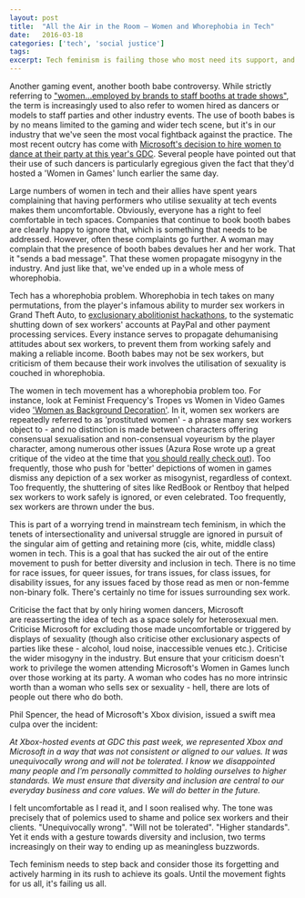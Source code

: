 ```yaml
---
layout: post
title:  "All the Air in the Room – Women and Whorephobia in Tech"
date:   2016-03-18
categories: ['tech', 'social justice']
tags:
excerpt: Tech feminism is failing those who most need its support, and the recent outcry over Microsoft's GDC party demonstrates how.
---
```


Another gaming event, another booth babe controversy. While strictly referring to <a href="http://geekfeminism.wikia.com/wiki/Booth_babes">"women...employed by brands to staff booths at trade shows"</a>, the term is increasingly used to also refer to women hired as dancers or models to staff parties and other industry events. The use of booth babes is by no means limited to the gaming and wider tech scene, but it's in our industry that we've seen the most vocal fightback against the practice. The most recent outcry has come with <a href="http://www.theverge.com/2016/3/18/11262888/microsoft-gdc-2016-party">Microsoft's decision to hire women to dance at their party at this year's GDC</a>. Several people have pointed out that their use of such dancers is particularly egregious given the fact that they'd hosted a 'Women in Games' lunch earlier the same day.

Large numbers of women in tech and their allies have spent years complaining that having performers who utilise sexuality at tech events makes them uncomfortable. Obviously, everyone has a right to feel comfortable in tech spaces. Companies that continue to book booth babes are clearly happy to ignore that, which is something that needs to be addressed. However, often these complaints go further. A woman may complain that the presence of booth babes devalues her and her work. That it "sends a bad message". That these women propagate misogyny in the industry. And just like that, we've ended up in a whole mess of whorephobia.

Tech has a whorephobia problem. Whorephobia in tech takes on many permutations, from the player's infamous ability to murder sex workers in Grand Theft Auto, to <a href="http://www.theestablishment.co/2016/01/28/why-using-hacking-to-eradicate-sex-trafficking-is-dangerous/">exclusionary abolitionist hackathons</a>, to the systematic shutting down of sex workers' accounts at PayPal and other payment processing services. Every instance serves to propagate dehumanising attitudes about sex workers, to prevent them from working safely and making a reliable income. Booth babes may not be sex workers, but criticism of them because their work involves the utilisation of sexuality is couched in whorephobia.

The women in tech movement has a whorephobia problem too. For instance, look at Feminist Frequency's Tropes vs Women in Video Games video <a href="https://www.youtube.com/watch?v=4ZPSrwedvsg">'Women as Background Decoration'</a>. In it, women sex workers are repeatedly referred to as 'prostituted women' - a phrase many sex workers object to - and no distinction is made between characters offering consensual sexualisation and non-consensual voyeurism by the player character, among numerous other issues (Azura Rose wrote up a great critique of the video at the time that <a href="https://www.facebook.com/notes/azura-rose/whorephobia-and-feminist-frequency-a-feminist-whores-critique/1563066850596719/">you should really check out</a>). Too frequently, those who push for 'better' depictions of women in games dismiss any depiction of a sex worker as misogynist, regardless of context. Too frequently, the shuttering of sites like RedBook or Rentboy that helped sex workers to work safely is ignored, or even celebrated. Too frequently, sex workers are thrown under the bus.

This is part of a worrying trend in mainstream tech feminism, in which the tenets of intersectionality and universal struggle are ignored in pursuit of the singular aim of getting and retaining more (cis, white, middle class) women in tech. This is a goal that has sucked the air out of the entire movement to push for better diversity and inclusion in tech. There is no time for race issues, for queer issues, for trans issues, for class issues, for disability issues, for any issues faced by those read as men or non-femme non-binary folk. There's certainly no time for issues surrounding sex work.

Criticise the fact that by only hiring women dancers, Microsoft are reasserting the idea of tech as a space solely for heterosexual men. Criticise Microsoft for excluding those made uncomfortable or triggered by displays of sexuality (though also criticise other exclusionary aspects of parties like these - alcohol, loud noise, inaccessible venues etc.). Criticise the wider misogyny in the industry. But ensure that your criticism doesn't work to privilege the women attending Microsoft's Women in Games lunch over those working at its party. A woman who codes has no more intrinsic worth than a woman who sells sex or sexuality - hell, there are lots of people out there who do both.

Phil Spencer, the head of Microsoft's Xbox division, issued a swift mea culpa over the incident:

_At Xbox-hosted events at GDC this past week, we represented Xbox and Microsoft in a way that was not consistent or aligned to our values. It was unequivocally wrong and will not be tolerated. I know we disappointed many people and I’m personally committed to holding ourselves to higher standards. We must ensure that diversity and inclusion are central to our everyday business and core values. We will do better in the future._

I felt uncomfortable as I read it, and I soon realised why. The tone was precisely that of polemics used to shame and police sex workers and their clients. "Unequivocally wrong". "Will not be tolerated". "Higher standards". Yet it ends with a gesture towards diversity and inclusion, two terms increasingly on their way to ending up as meaningless buzzwords.

Tech feminism needs to step back and consider those its forgetting and actively harming in its rush to achieve its goals. Until the movement fights for us all, it's failing us all.
